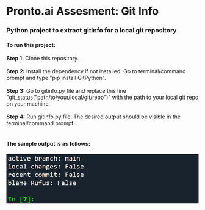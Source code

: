 # Pronto.ai Assesment: Git Info

### Python project to extract gitinfo for a local git repository

#### To run this project:

**Step 1:** Clone this repository.\
\
**Step 2:** Install the dependency if not installed. Go to terminal/command prompt and type "pip install GitPython".\
\
**Step 3:** Go to gitinfo.py file and replace this line "git_status("path/to/your/local/git/repo")" with the path to your local git repo on your machine.\
\
**Step 4:** Run gitinfo.py file. The desired output should be visible in the terminal/command prompt.\
<br>
#### The sample output is as follows:
![alt text](https://github.com/jashmir/Pronto.ai-assesment-gitinfo/blob/main/img/Sample_Output.png "Sample Output")

